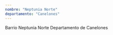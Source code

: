 ```yaml
---
nombre: "Neptunia Norte"
departamento: "Canelones"
---
```


Barrio Neptunia Norte
Departamento de Canelones
